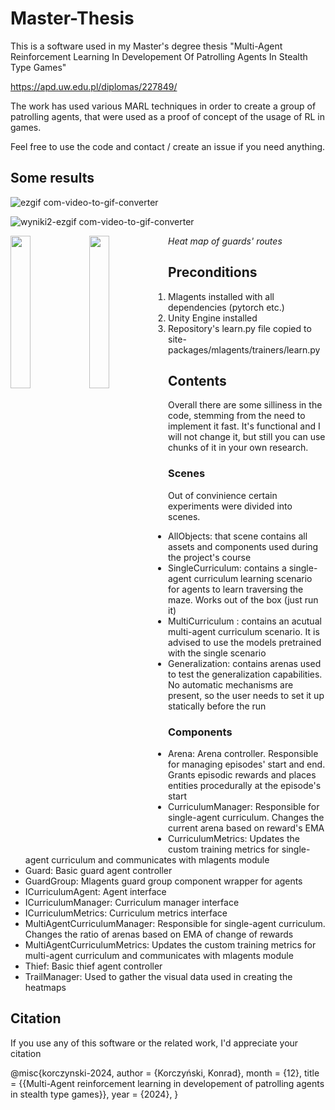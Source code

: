 # Master-Thesis

This is a software used in my Master's degree thesis "Multi-Agent Reinforcement Learning In Developement Of Patrolling Agents In Stealth Type Games"

https://apd.uw.edu.pl/diplomas/227849/

The work has used various MARL techniques in order to create a group of patrolling agents, that were used as a proof of concept of the usage of RL in games.

Feel free to use the code and contact / create an issue if you need anything.

## Some results

![ezgif com-video-to-gif-converter](https://github.com/user-attachments/assets/b49864fc-9f12-4853-bce1-3cb8eee707f4)

![wyniki2-ezgif com-video-to-gif-converter](https://github.com/user-attachments/assets/ce812611-8d3b-413f-ba9b-fe066e49870a)


<img style="float: left" src="https://github.com/user-attachments/assets/c36a7fad-5705-427b-9e4c-8179ed716755" width="25%">

<img style="float: left" src="https://github.com/user-attachments/assets/84b57749-c132-4352-a38a-b1e6a4c77f21" width="25%">

*Heat map of guards' routes*

## Preconditions

1. Mlagents installed with all dependencies (pytorch etc.)
2. Unity Engine installed
3. Repository's learn.py file copied to site-packages/mlagents/trainers/learn.py

## Contents

Overall there are some silliness in the code, stemming from the need to implement it fast. It's functional and I will not change it, but still you can use chunks of it in your own research.

### Scenes

Out of convinience certain experiments were divided into scenes.

- AllObjects: that scene contains all assets and components used during the project's course
- SingleCurriculum: contains a single-agent curriculum learning scenario for agents to learn traversing the maze. Works out of the box (just run it)
- MultiCurriculum : contains an acutual multi-agent curriculum scenario. It is advised to use the models pretrained with the single scenario
- Generalization: contains arenas used to test the generalization capabilities. No automatic mechanisms are present, so the user needs to set it up statically before the run

### Components

- Arena: Arena controller. Responsible for managing episodes' start and end. Grants episodic rewards and places entities procedurally at the episode's start
- CurriculumManager: Responsible for single-agent curriculum. Changes the current arena based on reward's EMA 
- CurriculumMetrics: Updates the custom training metrics for single-agent curriculum and communicates with mlagents module
- Guard: Basic guard agent controller
- GuardGroup: Mlagents guard group component wrapper for agents
- ICurriculumAgent: Agent interface
- ICurriculumManager: Curriculum manager interface
- ICurriculumMetrics: Curriculum metrics interface
- MultiAgentCurriculumManager: Responsible for single-agent curriculum. Changes the ratio of arenas based on EMA of change of rewards
- MultiAgentCurriculumMetrics: Updates the custom training metrics for multi-agent curriculum and communicates with mlagents module
- Thief: Basic thief agent controller 
- TrailManager: Used to gather the visual data used in creating the heatmaps

## Citation
If you use any of this software or the related work, I'd appreciate your citation 

@misc{korczynski-2024,
	author = {Korczyński, Konrad},
	month = {12},
	title = {{Multi-Agent reinforcement learning in developement of patrolling agents in stealth type games}},
	year = {2024},
}
